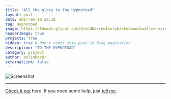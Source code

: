 ```yaml
---
title: "All the glory to the Hypnotoad"
layout: post
date: 2017-05-10 22:10
tag: Hypnotoad
image: https://thumbs.gfycat.com/GrandNarrowIvorybackedwoodswallow-size_restricted.gif
headerImage: true
projects: true
hidden: true # don't count this post in blog pagination
description: "TO THE HYPNOTOAD"
category: project
author: belinhacbr
externalLink: false
---
```



![Screenshot](https://thumbs.gfycat.com/GrandNarrowIvorybackedwoodswallow-size_restricted.gif)


---

[Check it out](https://github.com/belinhacbr/ascii-hypnotoad) here.
If you need some help, just [tell me](https://github.com/belinhacbr/ascii-hypnotoad/issues).
